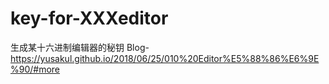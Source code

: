 # key-for-XXXeditor
生成某十六进制编辑器的秘钥
Blog-https://yusakul.github.io/2018/06/25/010%20Editor%E5%88%86%E6%9E%90/#more
